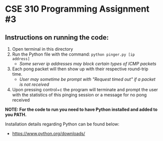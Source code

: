 # CSE 310 Programming Assignment #3

## **Instructions on running the code:**
1. Open terminal in this directory
2. Run the Python file with the command: <code>python pinger.py [ip address]</code>
    - *Some server ip addresses may block certain types of ICMP packets*
3. Each pong packet will then show up with their respective round-trip time.
    - *User may sometime be prompt with "Request timed out" if a packet is not received*
4. Upon pressing control+c the program will terminate and prompt the user with the statistics of this pinging session or a message for no pong received

**NOTE: For the code to run you need to have Python installed and added to you PATH.<br>**

Installation details regarding Python can be found below:<br>
- https://www.python.org/downloads/
